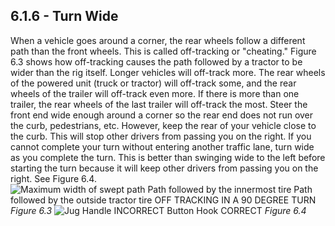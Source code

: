 ## 6.1.6 - Turn Wide
When a vehicle goes around a corner, the rear wheels follow a different path than the front wheels. This is called off-tracking or "cheating." Figure 6.3 shows how off-tracking causes the path followed by a tractor to be wider than the rig itself. Longer vehicles will off-track more. The rear wheels of the powered unit (truck or tractor) will off-track some, and the rear wheels of the trailer will off-track even more. If there is more than one trailer, the rear wheels of the last trailer will off-track the most. Steer the front end wide enough around a corner so the rear end does not run over the curb, pedestrians, etc. However, keep the rear of your vehicle close to the curb. This will stop other drivers from passing you on the right. If you cannot complete your turn without entering another traffic lane, turn wide as you complete the turn. This is better than swinging wide to the left before starting the turn because it will keep other drivers from passing you on the right. See Figure 6.4.
![Maximum width of swept path Path followed by the innermost tire Path followed by the outside tractor tire OFF TRACKING IN A 90 DEGREE TURN]()
_Figure 6.3_
![Jug Handle INCORRECT Button Hook CORRECT]()
_Figure 6.4_